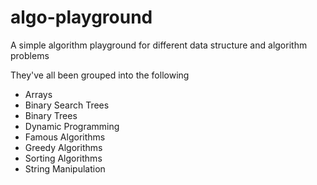 # algo-playground
A simple algorithm playground for different data structure and algorithm problems  
  
They've all been grouped into the following

- Arrays
- Binary Search Trees
- Binary Trees
- Dynamic Programming
- Famous Algorithms
- Greedy Algorithms
- Sorting Algorithms 
- String Manipulation 
